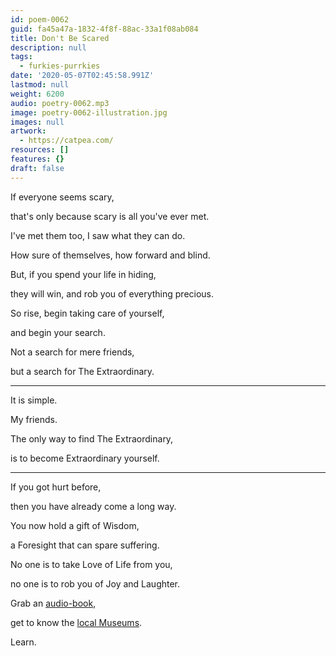 ```yaml
---
id: poem-0062
guid: fa45a47a-1832-4f8f-88ac-33a1f08ab084
title: Don't Be Scared
description: null
tags:
  - furkies-purrkies
date: '2020-05-07T02:45:58.991Z'
lastmod: null
weight: 6200
audio: poetry-0062.mp3
image: poetry-0062-illustration.jpg
images: null
artwork:
  - https://catpea.com/
resources: []
features: {}
draft: false
---
```


If everyone seems scary,

that's only because scary is all you've ever met.

I've met them too, I saw what they can do.

How sure of themselves, how forward and blind.

But, if you spend your life in hiding,

they will win, and rob you of everything precious.

So rise, begin taking care of yourself,

and begin your search.

Not a search for mere friends,

but a search for The Extraordinary.

---

It is simple.

My friends.

The only way to find The Extraordinary,

is to become Extraordinary yourself.

---

If you got hurt before,

then you have already come a long way.

You now hold a gift of Wisdom,

a Foresight that can spare suffering.

No one is to take Love of Life from you,

no one is to rob you of Joy and Laughter.

Grab an [audio-book](https://librivox.org),

get to know the [local Museums](https://www.dia.org/).

Learn.
